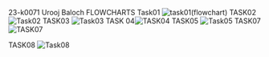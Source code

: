 23-k0071 Urooj Baloch
FLOWCHARTS
Task01
![task01(flowchart)](https://github.com/Urooj-Baloch/PF-Fall-2023/assets/144048378/55506ad2-7e64-4fb8-9d9d-75499df37d48)
TASK02
![Task02](https://github.com/Urooj-Baloch/PF-Fall-2023/assets/144048378/fc491432-31ca-4443-b585-7355ac429e72)
TASK03
![Task03](https://github.com/Urooj-Baloch/PF-Fall-2023/assets/144048378/4db4a48b-1ade-4c9d-a556-d6ba3553d9a7)
TASK 04![ TASK04](https://github.com/Urooj-Baloch/PF-Fall-2023/assets/144048378/0ad56cb9-c68a-4c48-be87-1892958c53f9)
TASK05
![Task05](https://github.com/Urooj-Baloch/PF-Fall-2023/assets/144048378/24f2a2b0-67fc-4458-a65e-637d78d49674)
TASK07![TASK07](https://github.com/Urooj-Baloch/PF-Fall-2023/assets/144048378/57d75761-f3e5-46f8-8189-3658be832e99)

TASK08
![Task08](https://github.com/Urooj-Baloch/PF-Fall-2023/assets/144048378/c2ca46a4-e7e4-4605-b9d7-56f215447009)
